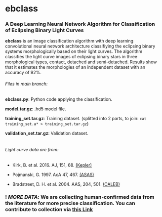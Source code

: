 # ebclass
### A Deep Learning Neural Network Algorithm for Classification of Eclipsing Binary Light Curves

**ebclass** is an image classification algorithm with deep learning convolutional neural network architecture classifiying the eclipsing binary systems morphologically based on their light curves. The algorithm classifies the light curve images of eclipsing binary stars in three morphological types, contact, detached and semi-detached. Results show that it estimates the morphologies of an independent dataset with an accuracy of 92\%.
<br>
###### *Files in main branch*:

**ebclass.py**: Python code applying the classification.

**model.tar.gz**: .hd5 model file.

**training_set.tar.gz**: Training dataset. (splitted into 2 parts, to join: `cat training_set.a* > training_set.tar.gz`)

**validation_set.tar.gz**: Validation dataset.
<br>
<br>
###### *Light curve data are from*:

- Kirk, B. et al. 2016. AJ, 151, 68. [(Kepler)](http://keplerebs.villanova.edu)

- Pojmanski, G. 1997. AcA 47, 467. [(ASAS)](http://www.astrouw.edu.pl/asas/)

- Bradstreet, D. H. et al. 2004. AAS, 204, 501. [(CALEB)](http://caleb.eastern.edu)

### **! *MORE DATA*: We are collecting human-confirmed data from the literature for more precise classification. You can contribute to collection via** [this Link](https://docs.google.com/forms/d/e/1FAIpQLSf-Yp_EK9AIdjvRKyflKlc0IjC4RXkIClbWl2PXqXKukfbNHQ/viewform?usp=sf_link)

